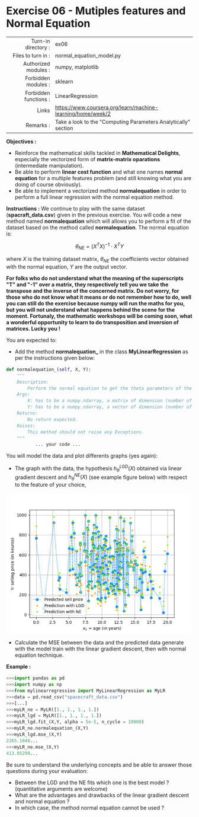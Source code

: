# Exercise 06 - Mutiples features and Normal Equation

|                         |                    |
| -----------------------:| ------------------ |
|   Turn-in directory :   |  ex06              |
|   Files to turn in :    |  normal_equation_model.py  |
|   Authorized modules :  |  numpy, matplotlib |
|   Forbidden modules :   |  sklearn           |
|   Forbidden functions : |  LinearRegression  |
|   Links                 | https://www.coursera.org/learn/machine-learning/home/week/2 |
|   Remarks :             | Take a look to the "Computing Parameters Analytically" section |

**Objectives :**
* Reinforce the mathematical skills tackled in **Mathematical Delights**, especially the vectorized form of __matrix-matrix oparations__ (intermediate manipulation).
* Be able to perform  __linear cost function__ and what one names  __normal equation__ for a multiple features problem (and still knowing what you are doing of course obviously).
* Be able to implement a vectorized method **normalequation** in order to perform a full linear regression with the normal equation method.


**Instructions :**
We continue to play with the same dataset (__spacraft_data.csv__) given in the previous exercise. 
You will code a new method named **normalequation** which will allows you to perform a fit of the dataset based on the method called __normalequation__.
The normal equation is:

$$
{\theta}_{NE} = \left({X}^{T} {X}\right)^{-1}\cdot{X}^T{Y}
$$

where $X$ is the training dataset matrix, $\theta_{NE}$ the coefficients vector obtained with the normal equation, $Y$ are the output vector.

__For folks who do not understand what the meaning of the superscripts **"T"** and **"-1"** over a matrix, they respectively tell you we take the transpose and the inverse of the concerned matrix.
Do not worry, for those who do not know what it means or do not remember how to do, well you can still do the exercise because numpy will run the maths for you, but you will not understand what happens behind the scene for the moment.
Fortunaly, the mathematic workshops will be coming soon, what a wonderful opportunity to learn to do transposition and inversion of matrices. Lucky you !__

You are expected to:
* Add the method **normalequation_** in the class **__MyLinearRegression__** as per the instructions given below:
```python
def normalequation_(self, X, Y):
	"""
	Description:
		Perform the normal equation to get the theta parameters of the hypothesis h and stock them in self.theta.
	Args:
		X: has to be a numpy.ndarray, a matrix of dimension (number of training examples, number of features)
		Y: has to be a numpy.ndarray, a vector of dimension (number of training examples,1)
	Returns:
		No return expected.
	Raises:
		This method should not raise any Exceptions.
	"""
           ... your code ...
```

You will model the data and plot differents graphs (yes again):
* The graph with the data, the hypothesis $h_{{\theta}}^{LGD}({X})$ obtained via linear gradient descent and $h_{{\theta}}^{NE}({X})$ (see example figure below) with respect to the feature of your choice,

<img src="day01/assets/ex06_sellprice_ne_lgd_vs_age.png" />

* Calculate the MSE between the data and the predicted data generate with the model train with the linear gradient descent, then with normal equation technique.

**Example :**
```python
>>>import pandas as pd
>>>import numpy as np
>>>from mylinearregression import MyLinearRegression as MyLR
>>>data = pd.read_csv("spacecraft_data.csv")
>>>[...]
>>>myLR_ne = MyLR([1., 1., 1., 1.])
>>>myLR_lgd = MyLR([1., 1., 1., 1.])
>>>myLR_lgd.fit_(X,Y, alpha = 5e-5, n_cycle = 10000)
>>>myLR_ne.normalequation_(X,Y)
>>>myLR_lgd.mse_(X,Y)
2265.1048...
>>>myLR_ne.mse_(X,Y)
413.05299...
```

Be sure to understand the underlying concepts and be able to answer those questions during your evaluation:
* Between the LGD and the NE fits which one is the best model ? (quantitative arguments are welcome)
* What are the advantages and drawbacks of the linear gradient descent and normal equation ?
* In which case, the method normal equation cannot be used ?
